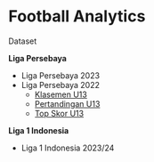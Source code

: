 # **Football Analytics**

Dataset

**Liga Persebaya**

* Liga Persebaya 2023
* Liga Persebaya 2022
  * <a href="https://github.com/rizkyrautra/footballanalytics/blob/main/Liga%20Persebaya%20U13%202022%20-%20KLASEMEN.csv">Klasemen U13</a>
  * <a href="https://github.com/rizkyrautra/footballanalytics/blob/main/Liga%20Persebaya%20U13%202022%20-%20PERTANDINGAN.csv">Pertandingan U13</a>
  * <a href="https://github.com/rizkyrautra/footballanalytics/blob/main/Liga%20Persebaya%20U13%202022%20-%20TOP%20SKOR.csv">Top Skor U13</a>

**Liga 1 Indonesia**

* Liga 1 Indonesia 2023/24
